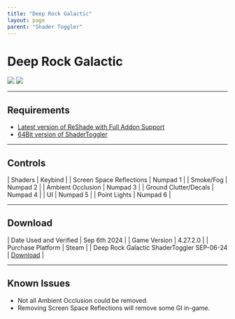 ```yaml
---
title: "Deep Rock Galactic"
layout: page
parent: "Shader Toggler"
---
```


<!-- Calls the CSS for the script that runs the sliders on the page -->
<!-- Why this is required, I will never fucking know because I tried everything to possibly get it to work without needing it LMAO -->
<link rel="stylesheet" href="{{ '/assets/css/juxtapose.css' | relative_url }}">

# Deep Rock Galactic

<div class="juxtapose" data-mode="horizontal">
<img src="../images/drg_st_off.webp" data-label="Disabled">
<img src="../images/drg_st_on.webp" data-label="Enabled">
</div>

---

## Requirements

* [Latest version of ReShade with Full Addon Support](https://reshade.me/)
* [64Bit version of ShaderToggler](https://github.com/FransBouma/ShaderToggler/releases/download/1.2.1/ShaderToggler_v121.zip)

---

## Controls

| Shaders | Keybind |
| Screen Space Reflections | Numpad 1 |
| Smoke/Fog | Numpad 2 |
| Ambient Occlusion | Numpad 3 |
| Ground Clutter/Decals | Numpad 4 |
| UI | Numpad 5 |
| Point Lights | Numpad 6 |

---

## Download

| Date Used and Verified | Sep 6th 2024 |
| Game Version | 4.27.2.0 |
| Purchase Platform | Steam |
| Deep Rock Galactic ShaderToggler SEP-06-24 | [Download](https://raw.githubusercontent.com/Jorban-MartysMods/jorban-martysmods.github.io/dev/docs/shader-toggler/files/The%20Witcher%203%20Wild%20Hunt%20ShaderToggler%20Aug-30-24.7z) |

---

## Known Issues

* Not all Ambient Occlusion could be removed.
* Removing Screen Space Reflections will remove some GI in-game.


<!-- Ending script that runs the sliders on the page -->
<script src="{{ '/assets/js/juxtapose.js' | relative_url }}"></script>
<script>
  document.addEventListener('DOMContentLoaded', function () {
    Juxtapose.make();
  });
</script>